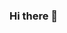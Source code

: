 ### Hi there 👋

<!--
**RendiZein/RendiZein** is a ✨ _special_ ✨ repository because its `README.md` (this file) appears on your GitHub profile.

Perkenalkan nama saya **Rhendiya Maulana Zen**.\
Saya seorang mahasiswa Teknik Nuklir Universitas Gadjah Mada\
Saya memiliki antusias dan ketertarikan tinggi terhadap data science dan machine learning \
Jika kamu tertarik untuk berkenalan denganku, silakan ikuti akun [Linkedin](https://www.linkedin.com/in/rhendiyamz/)ku ya.
 
<p align="left">
<a href="https://github.com/gilangadhan">
  <img height="180em" src="https://github-readme-stats-eight-theta.vercel.app/api?username=gilangadhan&show_icons=true&theme=algolia&include_all_commits=true&count_private=true"/>
  <img height="180em" src="https://github-readme-stats-eight-theta.vercel.app/api/top-langs/?username=gilangadhan&layout=compact&langs_count=8&theme=algolia"/>
</a>
</p>
